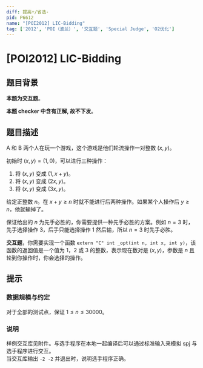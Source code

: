 ```yaml
---
diff: 提高+/省选-
pid: P6612
name: "[POI2012] LIC-Bidding"
tag: ['2012', 'POI（波兰）', '交互题', 'Special Judge', 'O2优化']
---
```

# [POI2012] LIC-Bidding
## 题目背景

**本题为交互题**。

**本题 checker 中含有正解, 故不下发**。
## 题目描述

A 和 B 两个人在玩一个游戏，这个游戏是他们轮流操作一对整数 $(x,y)$。

初始时 $(x,y)=(1,0)$，可以进行三种操作：

1. 将 $(x,y)$ 变成 $(1,x+y)$。
2. 将 $(x,y)$ 变成 $(2x,y)$。
3. 将 $(x,y)$ 变成 $(3x,y)$。

给定正整数 $n$。在 $x+y\ge n$ 时就不能进行后两种操作。如果某个人操作后 $y\ge n$，他就输掉了。

保证给出的 $n$ 为先手必胜的，你需要提供一种先手必胜的方案。例如 $n = 3$ 时，先手选择操作 3，后手只能选择操作 1 然后输，所以 $n = 3$ 时先手必胜。

**交互题**，你需要实现一个函数 ``extern "C" int _opt(int n, int x, int y)``，该函数的返回值是一个值为 $1$，$2$ 或 $3$ 的整数，表示现在数对是 $(x, y)$，参数是 $n$ 且轮到你操作时，你会选择的操作。
## 提示

### 数据规模与约定

对于全部的测试点，保证 $1 \leq n\leq 30000$。

### 说明

样例交互库见附件。与选手程序在本地一起编译后可以通过标准输入来模拟 spj 与选手程序进行交互。  
当交互库输出 `-2 -2` 并退出时，说明选手程序正确。
